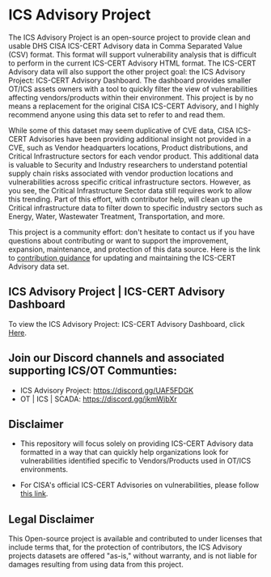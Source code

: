 # ICS Advisory Project ##
The ICS Advisory Project is an open-source project to provide clean and usable DHS CISA ICS-CERT Advisory data in Comma Separated Value (CSV) format. This format will support vulnerability analysis that is difficult to perform in the current ICS-CERT Advisory HTML format. The ICS-CERT Advisory data will also support the other project goal: the ICS Advisory Project: ICS-CERT Advisory Dashboard. The dashboard provides smaller OT/ICS assets owners with a tool to quickly filter the view of vulnerabilities affecting vendors/products within their environment. This project is by no means a replacement for the original CISA ICS-CERT Advisory, and I highly recommend anyone using this data set to refer to and read them.

While some of this dataset may seem duplicative of CVE data, CISA ICS-CERT Advisories have been providing additional insight not provided in a CVE, such as Vendor headquarters locations, Product distributions, and Critical Infrastructure sectors for each vendor product. This additional data is valuable to Security and Industry researchers to understand potential supply chain risks associated with vendor production locations and vulnerabilities across specific critical infrastructure sectors. However, as you see, the Critical Infrastructure Sector data still requires work to allow this trending. Part of this effort, with contributor help, will clean up the Critical infrastructure data to filter down to specific industry sectors such as Energy, Water, Wastewater Treatment, Transportation, and more.

This project is a community effort: don't hesitate to contact us if you have questions about contributing or want to support the improvement, expansion, maintenance, and protection of this data source. Here is the link to [contribution guidance](CONTRIBUTING.md) for updating and maintaining the ICS-CERT Advisory data set.

## ICS Advisory Project | ICS-CERT Advisory Dashboard ##
To view the ICS Advisory Project: ICS-CERT Advisory Dashboard, click [Here](https://datastudio.google.com/reporting/f0d99ae7-c75b-4fdd-9951-8ecada5aee5e).

## Join our Discord channels and associated supporting ICS/OT Communties:
- ICS Advisory Project: https://discord.gg/UAF5FDGK
- OT | ICS | SCADA: https://discord.gg/jkmWjbXr

## Disclaimer ##
- This repository will focus solely on providing ICS-CERT Advisory data formatted in a way that can quickly help organizations look for vulnerabilities identified specific to Vendors/Products used in OT/ICS environments.

- For CISA's official ICS-CERT Advisories on vulnerabilities, please follow [this link](https://www.cisa.gov/uscert/ics/advisories).

## Legal Disclaimer ##
This Open-source project is available and contributed to under licenses that include terms that, for the protection of contributors, the ICS Advisory projects datasets are offered "as-is," without warranty, and is not liable for damages resulting from using data from this project.
